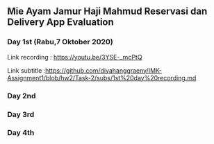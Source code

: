 ## Mie Ayam Jamur Haji Mahmud Reservasi dan Delivery App Evaluation

### Day 1st (Rabu,7 Oktober 2020)
Link recording : https://youtu.be/3YSE-_mcPtQ

Link subtitle :https://github.com/diyahanggraeny/IMK-Assignment1/blob/hw2/Task-2/subs/1st%20day%20recording.md

### Day 2nd

### Day 3rd

### Day 4th

